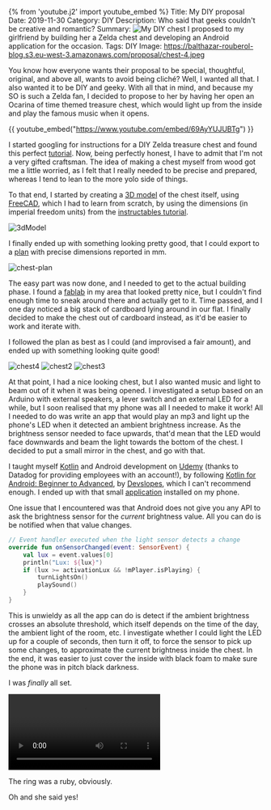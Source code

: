 {% from 'youtube.j2' import youtube_embed %}
Title: My DIY proposal
Date: 2019-11-30
Category: DIY
Description: Who said that geeks couldn't be creative and romantic?
Summary: ![My DIY chest](https://balthazar-rouberol-blog.s3.eu-west-3.amazonaws.com/proposal/chest-3d.png) I proposed to my girlfriend by building her a Zelda chest and developing an Android application for the occasion.
Tags: DIY
Image: https://balthazar-rouberol-blog.s3.eu-west-3.amazonaws.com/proposal/chest-4.jpeg


You know how everyone wants their proposal to be special, thoughtful, original, and above all, wants to avoid being cliché? Well, I wanted all that. I also wanted it to be DIY and geeky. With all that in mind, and because my SO is such a Zelda fan, I decided to propose to her by having her open an Ocarina of time themed treasure chest, which would light up from the inside and play the famous music when it opens.

{{ youtube_embed("https://www.youtube.com/embed/69AyYUJUBTg") }}

I started googling for instructions for a DIY Zelda treasure chest and found this perfect [tutorial](https://www.instructables.com/id/Legend-of-Zelda-Treasure-chest-with-sound/). Now, being perfectly honest, I have to admit that I'm not a very gifted craftsman. The idea of making a chest myself from wood got me a little worried, as I felt that I really needed to be precise and prepared, whereas I tend to lean to the more yolo side of things.

To that end, I started by creating a [3D model](https://balthazar-rouberol-blog.s3.eu-west-3.amazonaws.com/proposal/Chest.FCStd) of the chest itself, using [FreeCAD](https://www.freecadweb.org/), which I had to learn from scratch, by using the dimensions (in imperial freedom units) from the [instructables tutorial](https://www.instructables.com/id/Legend-of-Zelda-Treasure-chest-with-sound/).

![3dModel](https://balthazar-rouberol-blog.s3.eu-west-3.amazonaws.com/proposal/chest-3d.png)

I finally ended up with something looking pretty good, that I could export to a [plan](https://balthazar-rouberol-blog.s3.eu-west-3.amazonaws.com/proposal/chest.pdf) with precise dimensions reported in mm.

![chest-plan](https://balthazar-rouberol-blog.s3.eu-west-3.amazonaws.com/proposal/chest-plan.png)

The easy part was now done, and I needed to get to the actual building phase. I found a [fablab](https://fabmanager.astech-fablab.fr) in my area that looked pretty nice, but I couldn't find enough time to sneak around there and actually get to it. Time passed, and I one day noticed a big stack of cardboard lying around in our flat. I finally decided to make the chest out of cardboard instead, as it'd be easier to work and iterate with.

I followed the plan as best as I could (and improvised a fair amount), and ended up with something looking quite good!

![chest4](https://balthazar-rouberol-blog.s3.eu-west-3.amazonaws.com/proposal/chest-4.jpeg)
![chest2](https://balthazar-rouberol-blog.s3.eu-west-3.amazonaws.com/proposal/chest-2.jpeg)
![chest3](https://balthazar-rouberol-blog.s3.eu-west-3.amazonaws.com/proposal/chest-3.jpeg)

At that point, I had a nice looking chest, but I also wanted music and light to beam out of it when it was being opened. I investigated a setup based on an Arduino with external speakers, a lever switch and an external LED for a while, but I soon realised that my phone was all I needed to make it work! All I needed to do was write an app that would play an mp3 and light up the phone's LED when it detected an ambient brightness increase. As the brightness sensor needed to face upwards, that'd mean that the LED would face downwards and beam the light towards the bottom of the chest. I decided to put a small mirror in the chest, and go with that.


I taught myself [Kotlin](https://kotlinlang.org/) and Android development on [Udemy](https://udemy.com) (thanks to Datadog for providing employees with an account!), by following [Kotlin for Android: Beginner to Advanced](https://datadog.udemy.com/course/devslopes-android-kotlin/learn/lecture/7866294), by [Devslopes](https://www.youtube.com/channel/UClLXKYEEM8OBBx85DOa6-cg/featured), which I can't recommend enough. I ended up with that small [application](https://github.com/brouberol/OpenChest) installed on my phone.

One issue that I encountered was that Android does not give you any API to ask the brightness sensor for the _current_ brightness value. All you can do is be notified when that value changes.

```kotlin
// Event handler executed when the light sensor detects a change
override fun onSensorChanged(event: SensorEvent) {
    val lux = event.values[0]
    println("Lux: ${lux}")
    if (lux >= activationLux && !mPlayer.isPlaying) {
        turnLightsOn()
        playSound()
    }
}
```

This is unwieldy as all the app can do is detect if the ambient brightness crosses an absolute threshold, which itself depends on the time of the day, the ambient light of the room, etc. I investigate whether I could light the LED up for a couple of seconds, then turn it off, to force the sensor to pick up some changes, to approximate the current brightness inside the chest. In the end, it was easier to just cover the inside with black foam to make sure the phone was in pitch black darkness.

I was _finally_ all set.

<div class="vid-container">
    <video class="video" controls>
        <source
            src="https://balthazar-rouberol-blog.s3.eu-west-3.amazonaws.com/proposal/chest-opening.webm"
            type="video/webm">
        <source
            src="https://balthazar-rouberol-blog.s3.eu-west-3.amazonaws.com/proposal/chest-opening.mp4"
            type="video/mp4">
    </video>
</div>

The ring was a ruby, obviously.

Oh and she said yes!
